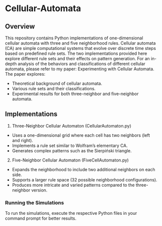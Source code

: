 # Cellular-Automata
## Overview
This repository contains Python implementations of one-dimensional cellular automata with three and five neighborhood rules. Cellular automata (CA) are simple computational systems that evolve over discrete time steps based on predefined rule sets. The two implementations provided here explore different rule sets and their effects on pattern generation.
For an in-depth analysis of the behaviors and classifications of different cellular automata, please refer to my paper: Experimenting with Cellular Automata.
The paper explores:

-  Theoretical background of cellular automata.
-  Various rule sets and their classifications.
-  Experimental results for both three-neighbor and five-neighbor automata.

## Implementations
1. Three-Neighbor Cellular Automaton (CellularAutomaton.py)

-  Uses a one-dimensional grid where each cell has two neighbors (left and right).
-  Implements a rule set similar to Wolfram’s elementary CA.
-  Generates complex patterns such as the Sierpiński triangle.

2. Five-Neighbor Cellular Automaton (FiveCellAutomaton.py)

-  Expands the neighborhood to include two additional neighbors on each side.
-  Supports a larger rule space (32 possible neighborhood configurations).
-  Produces more intricate and varied patterns compared to the three-neighbor version.
### Running the Simulations
To run the simulations, execute the respective Python files in your command prompt for better results.

